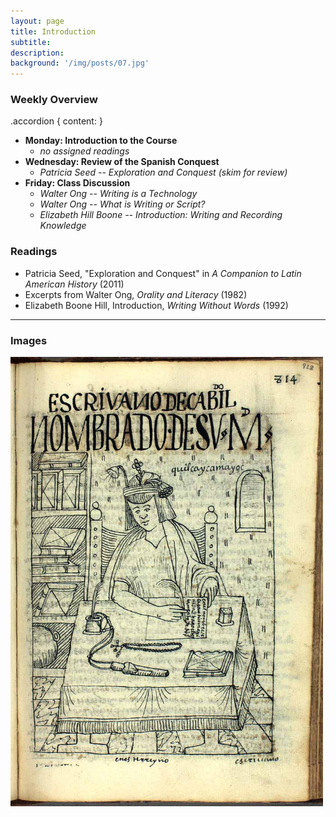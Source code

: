 ```yaml
---
layout: page
title: Introduction
subtitle:
description:
background: '/img/posts/07.jpg'
---
```


### Weekly Overview

.accordion {
  content:
}






+ __Monday: Introduction to the Course__
    - *no assigned readings*
+ __Wednesday: Review of the Spanish Conquest__
    - *Patricia Seed -- Exploration and Conquest (skim for review)*
+ __Friday: Class Discussion__
    - *Walter Ong -- Writing is a Technology*
    - *Walter Ong -- What is Writing or Script?*
    - *Elizabeth Hill Boone -- Introduction: Writing and Recording Knowledge*



### Readings

* Patricia Seed, "Exploration and Conquest" in *A Companion to Latin American History* (2011)
* Excerpts from Walter Ong, *Orality and Literacy* (1982)
* Elizabeth Boone Hill, Introduction, *Writing Without Words* (1992)

---
### Images
<img id="myImg" src="/img/posts/07.jpg" alt="Notary Drafts a Will" width="500px">
